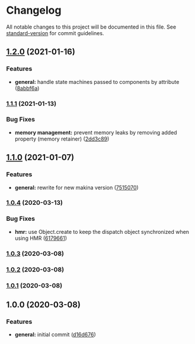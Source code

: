 # Changelog

All notable changes to this project will be documented in this file. See [standard-version](https://github.com/conventional-changelog/standard-version) for commit guidelines.

## [1.2.0](https://github.com/ezylean/vue-makina/compare/v1.1.1...v1.2.0) (2021-01-16)


### Features

* **general:** handle state machines passed to components by attribute ([8abbf6a](https://github.com/ezylean/vue-makina/commit/8abbf6a))



### [1.1.1](https://github.com/ezylean/vue-makina/compare/v1.1.0...v1.1.1) (2021-01-13)


### Bug Fixes

* **memory management:** prevent memory leaks by removing added property (memory retainer) ([2dd3c89](https://github.com/ezylean/vue-makina/commit/2dd3c89))



## [1.1.0](https://github.com/ezylean/vue-makina/compare/v1.0.4...v1.1.0) (2021-01-07)


### Features

* **general:** rewrite for new makina version ([7515070](https://github.com/ezylean/vue-makina/commit/7515070))



### [1.0.4](https://github.com/ezylean/vue-makina/compare/v1.0.3...v1.0.4) (2020-03-13)


### Bug Fixes

* **hmr:** use Object.create to keep the dispatch object synchronized when using HMR ([6179661](https://github.com/ezylean/vue-makina/commit/6179661))



### [1.0.3](https://github.com/ezylean/vue-makina/compare/v1.0.2...v1.0.3) (2020-03-08)



### [1.0.2](https://github.com/ezylean/vue-makina/compare/v1.0.1...v1.0.2) (2020-03-08)



### [1.0.1](https://github.com/ezylean/vue-makina/compare/v1.0.0...v1.0.1) (2020-03-08)



## 1.0.0 (2020-03-08)


### Features

* **general:** initial commit ([d16d676](https://github.com/ezylean/vue-makina/commit/d16d676))
